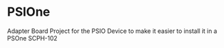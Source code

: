 # PSIOne
Adapter Board Project for the PSIO Device to make it easier to install it in a PSOne SCPH-102
